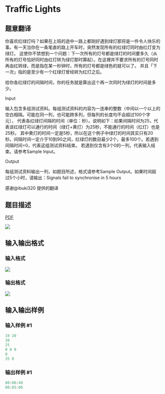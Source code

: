 # Traffic Lights

## 题意翻译

你喜欢红绿灯吗？如果在上班的途中一路上都刚好遇到绿灯那将是一件令人快乐的事。有一天当你在一条笔直的路上开车时，突然发现所有的红绿灯同时由红灯变为绿灯。 这使你不禁想到一个问题：下一次所有的灯号都是绿灯的时间要多久（从所有的灯号恰好同时由红灯转为绿灯那时算起）。在这裡并不要求所有的灯号同时再由红转绿，而是指在某一秒钟时，所有的灯号都是绿色的就可以了。 并且「下一次」指的是至少有一个红绿灯曾经转为红灯之后。

给你各红绿灯的间隔时间，你的任务就是算出这个再一次同时为绿灯的时间是多少。

Input

输入包含多组测试资料。每组测试资料的内容为一连串的整数（中间以一个以上的空白相隔。可能在同一列，也可能跨多列，但每列的长度均不会超过100个字元）， 代表各红绿灯间隔的时间（单位：秒）。说明如下：如果间隔时间为25，代表该红绿灯可以通行的时间（绿灯+黄灯）为25秒，不能通行的时间（红灯）也是25秒。 其中黄灯的时间一定是5秒，所以在这个例子中绿灯的时间其实只有20秒。间隔时间一定介于10到90之间，红绿灯的数目最少2个，最多100个。若遇到间隔时间=0，代表这组测试资料结束。 若遇到仅含有3个0的一列，代表输入结束。请参考Sample Input。

Output

每组测试资料输出一列，如题目所述，格式请参考Sample Output。如果时间超过5个小时，请输出：Signals fail to synchronise in 5 hours

感谢@ibuki320 提供的翻译

## 题目描述

[problemUrl]: https://uva.onlinejudge.org/index.php?option=com_onlinejudge&Itemid=8&category=3&page=show_problem&problem=97

[PDF](https://uva.onlinejudge.org/external/1/p161.pdf)

![](https://cdn.luogu.com.cn/upload/vjudge_pic/UVA161/671da659f6e68aba046eea4a8d9e92b321f836ab.png)

## 输入输出格式

### 输入格式

![](https://cdn.luogu.com.cn/upload/vjudge_pic/UVA161/d7e6cd20f7b828f086bf524e28e0525d2b9608fd.png)

### 输出格式

![](https://cdn.luogu.com.cn/upload/vjudge_pic/UVA161/7588d94ea78c8e2926a07263def2fd15cfa74acf.png)

## 输入输出样例

### 输入样例 #1

```cpp
19 20
30
25
0 0 0
0
35 0
```


### 输出样例 #1

```cpp
00:00:40
00:05:00
```


